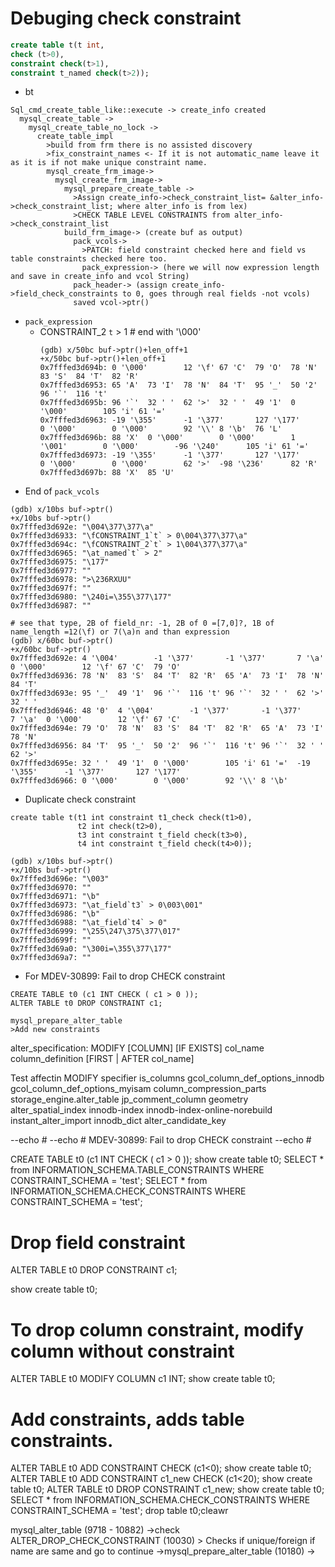 
# Debuging check constraint
```sql
create table t(t int,
check (t>0),
constraint check(t>1),
constraint t_named check(t>2));
```
- bt
```
Sql_cmd_create_table_like::execute -> create_info created
  mysql_create_table ->
    mysql_create_table_no_lock ->
      create_table_impl
        >build from frm there is no assisted discovery
        >fix_constraint_names <- If it is not automatic_name leave it as it is if not make unique constraint name.
        mysql_create_frm_image->
          mysql_create_frm_image->
            mysql_prepare_create_table ->
              >Assign create_info->check_constraint_list= &alter_info->check_constraint_list; where alter_info is from lex)
              >CHECK TABLE LEVEL CONSTRAINTS from alter_info->check_constraint_list
            build_frm_image-> (create buf as output)
              pack_vcols->
                >PATCH: field constraint checked here and field vs table constraints checked here too.
                pack_expression-> (here we will now expression length and save in create_info and vcol String)
              pack_header-> (assign create_info->field_check_constraints to 0, goes through real fields -not vcols)
              saved vcol->ptr()

```

- `pack_expression`
  - CONSTRAINT_2 `t` > 1 # end with '\000'
	```
	(gdb) x/50bc buf->ptr()+len_off+1
	+x/50bc buf->ptr()+len_off+1
	0x7fffed3d694b: 0 '\000'        12 '\f' 67 'C'  79 'O'  78 'N'  83 'S'  84 'T'  82 'R'
	0x7fffed3d6953: 65 'A'  73 'I'  78 'N'  84 'T'  95 '_'  50 '2'  96 '`'  116 't'
	0x7fffed3d695b: 96 '`'  32 ' '  62 '>'  32 ' '  49 '1'  0 '\000'        105 'i' 61 '='
	0x7fffed3d6963: -19 '\355'      -1 '\377'       127 '\177'      0 '\000'        0 '\000'        92 '\\' 8 '\b'  76 'L'
	0x7fffed3d696b: 88 'X'  0 '\000'        0 '\000'        1 '\001'        0 '\000'        -96 '\240'      105 'i' 61 '='
	0x7fffed3d6973: -19 '\355'      -1 '\377'       127 '\177'      0 '\000'        0 '\000'        62 '>'  -98 '\236'      82 'R'
	0x7fffed3d697b: 88 'X'  85 'U'
	```
- End of `pack_vcols`
```
(gdb) x/10bs buf->ptr()
+x/10bs buf->ptr()
0x7fffed3d692e: "\004\377\377\a"
0x7fffed3d6933: "\fCONSTRAINT_1`t` > 0\004\377\377\a"
0x7fffed3d694c: "\fCONSTRAINT_2`t` > 1\004\377\377\a"
0x7fffed3d6965: "\at_named`t` > 2"
0x7fffed3d6975: "\177"
0x7fffed3d6977: ""
0x7fffed3d6978: ">\236RXUU"
0x7fffed3d697f: ""
0x7fffed3d6980: "\240i=\355\377\177"
0x7fffed3d6987: ""

# see that type, 2B of field_nr: -1, 2B of 0 =[7,0]?, 1B of name_length =12(\f) or 7(\a)n and than expression
(gdb) x/60bc buf->ptr()
+x/60bc buf->ptr()
0x7fffed3d692e: 4 '\004'        -1 '\377'       -1 '\377'       7 '\a'  0 '\000'        12 '\f' 67 'C'  79 'O'
0x7fffed3d6936: 78 'N'  83 'S'  84 'T'  82 'R'  65 'A'  73 'I'  78 'N'  84 'T'
0x7fffed3d693e: 95 '_'  49 '1'  96 '`'  116 't' 96 '`'  32 ' '  62 '>'  32 ' '
0x7fffed3d6946: 48 '0'  4 '\004'        -1 '\377'       -1 '\377'       7 '\a'  0 '\000'        12 '\f' 67 'C'
0x7fffed3d694e: 79 'O'  78 'N'  83 'S'  84 'T'  82 'R'  65 'A'  73 'I'  78 'N'
0x7fffed3d6956: 84 'T'  95 '_'  50 '2'  96 '`'  116 't' 96 '`'  32 ' '  62 '>'
0x7fffed3d695e: 32 ' '  49 '1'  0 '\000'        105 'i' 61 '='  -19 '\355'      -1 '\377'       127 '\177'
0x7fffed3d6966: 0 '\000'        0 '\000'        92 '\\' 8 '\b'
```


-  Duplicate check constraint
```
create table t(t1 int constraint t1_check check(t1>0),
               t2 int check(t2>0),
               t3 int constraint t_field check(t3>0),
               t4 int constraint t_field check(t4>0));
```
```
(gdb) x/10bs buf->ptr()
+x/10bs buf->ptr()
0x7fffed3d696e: "\003"
0x7fffed3d6970: ""
0x7fffed3d6971: "\b"
0x7fffed3d6973: "\at_field`t3` > 0\003\001"
0x7fffed3d6986: "\b"
0x7fffed3d6988: "\at_field`t4` > 0"
0x7fffed3d6999: "\255\247\375\377\017"
0x7fffed3d699f: ""
0x7fffed3d69a0: "\300i=\355\377\177"
0x7fffed3d69a7: ""

```


- For MDEV-30899: Fail to drop CHECK constraint
```
CREATE TABLE t0 (c1 INT CHECK ( c1 > 0 ));
ALTER TABLE t0 DROP CONSTRAINT c1;
```

```
mysql_prepare_alter_table 
>Add new constraints
```



alter_specification:
MODIFY [COLUMN] [IF EXISTS] col_name column_definition
        [FIRST | AFTER col_name]



Test affectin MODIFY specifier
is_columns gcol_column_def_options_innodb gcol_column_def_options_myisam column_compression_parts storage_engine.alter_table jp_comment_column geometry alter_spatial_index innodb-index innodb-index-online-norebuild instant_alter_import innodb_dict alter_candidate_key




--echo #
--echo # MDEV-30899: Fail to drop CHECK constraint
--echo #

CREATE TABLE t0 (c1 INT CHECK ( c1 > 0 ));
show create table t0;
SELECT * from INFORMATION_SCHEMA.TABLE_CONSTRAINTS WHERE
CONSTRAINT_SCHEMA = 'test';
SELECT * from INFORMATION_SCHEMA.CHECK_CONSTRAINTS WHERE
CONSTRAINT_SCHEMA = 'test';
# Drop field constraint
ALTER TABLE t0 DROP CONSTRAINT c1;

show create table t0;
# To drop column constraint, modify column without constraint
ALTER TABLE t0 MODIFY COLUMN c1 INT;
show create table t0;
# Add constraints, adds table constraints.
ALTER TABLE t0 ADD CONSTRAINT CHECK (c1<0);
show create table t0;
ALTER TABLE t0 ADD CONSTRAINT c1_new CHECK (c1<20);
show create table t0;
ALTER TABLE t0 DROP CONSTRAINT c1_new;
show create table t0;
SELECT * from INFORMATION_SCHEMA.CHECK_CONSTRAINTS WHERE
CONSTRAINT_SCHEMA = 'test';
drop table t0;cleawr



mysql_alter_table (9718 - 10882)
  ->check ALTER_DROP_CHECK_CONSTRAINT (10030)
    > Checks if unique/foreign if name are same and go to continue
  ->mysql_prepare_alter_table (10180)
  ->
